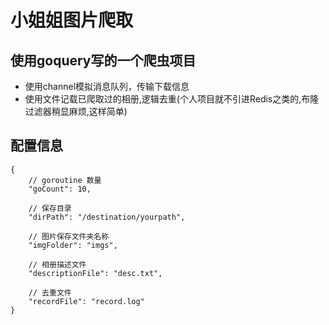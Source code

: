 # 小姐姐图片爬取

## 使用goquery写的一个爬虫项目
- 使用channel模拟消息队列，传输下载信息
- 使用文件记载已爬取过的相册,逻辑去重(个人项目就不引进Redis之类的,布隆过滤器稍显麻烦,这样简单)

## 配置信息
```
{
    // goroutine 数量
    "goCount": 10,

    // 保存目录
    "dirPath": "/destination/yourpath",

    // 图片保存文件夹名称
    "imgFolder": "imgs",

    // 相册描述文件
    "descriptionFile": "desc.txt",

    // 去重文件
    "recordFile": "record.log"
}

```